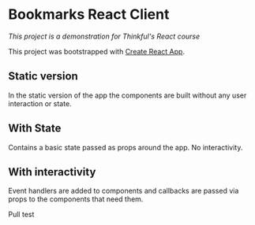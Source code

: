 # Bookmarks React Client
_This project is a demonstration for Thinkful's React course_

This project was bootstrapped with [Create React App](https://github.com/facebook/create-react-app).

## Static version
In the static version of the app the components are built without any user interaction or state.

## With State
Contains a basic state passed as props around the app. No interactivity.

## With interactivity
Event handlers are added to components and callbacks are passed via props to the components that need them.

Pull test
